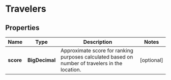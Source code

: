 

# Travelers


## Properties

| Name | Type | Description | Notes |
|------------ | ------------- | ------------- | -------------|
|**score** | **BigDecimal** | Approximate score for ranking purposes calculated based on number of travelers in the location. |  [optional] |



